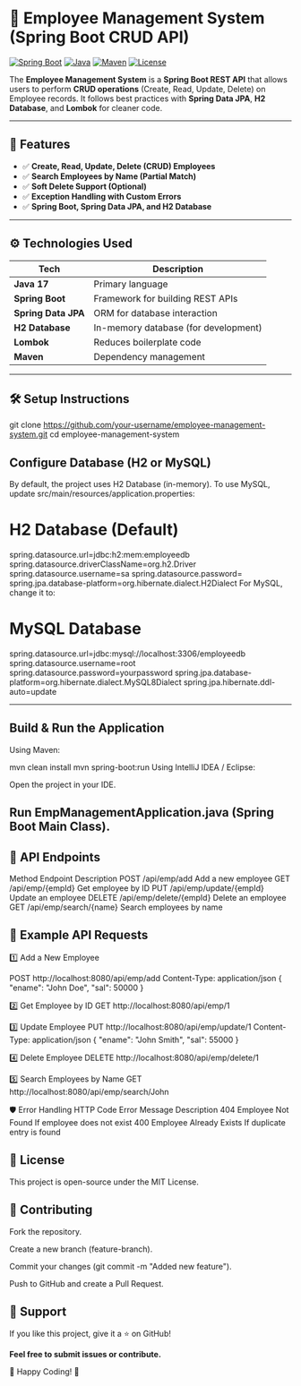 # 🏢 Employee Management System (Spring Boot CRUD API)

[![Spring Boot](https://img.shields.io/badge/Spring%20Boot-2.7.5-brightgreen)](https://spring.io/projects/spring-boot)
[![Java](https://img.shields.io/badge/Java-17-blue)](https://www.oracle.com/java/)
[![Maven](https://img.shields.io/badge/Maven-3.8.6-C71A36)](https://maven.apache.org/)
[![License](https://img.shields.io/badge/License-MIT-green)](LICENSE)

The **Employee Management System** is a **Spring Boot REST API** that allows users to perform **CRUD operations** (Create, Read, Update, Delete) on Employee records. It follows best practices with **Spring Data JPA**, **H2 Database**, and **Lombok** for cleaner code.

---

## 🚀 Features
- ✅ **Create, Read, Update, Delete (CRUD) Employees**
- ✅ **Search Employees by Name (Partial Match)**
- ✅ **Soft Delete Support (Optional)**
- ✅ **Exception Handling with Custom Errors**
- ✅ **Spring Boot, Spring Data JPA, and H2 Database**

---

## ⚙️ Technologies Used

| Tech | Description |
|------|-------------|
| **Java 17** | Primary language |
| **Spring Boot** | Framework for building REST APIs |
| **Spring Data JPA** | ORM for database interaction |
| **H2 Database** | In-memory database (for development) |
| **Lombok** | Reduces boilerplate code |
| **Maven** | Dependency management |

---

## 🛠️ Setup Instructions
git clone https://github.com/your-username/employee-management-system.git
cd employee-management-system

## Configure Database (H2 or MySQL)
By default, the project uses H2 Database (in-memory). To use MySQL, update src/main/resources/application.properties:

# H2 Database (Default)
spring.datasource.url=jdbc:h2:mem:employeedb
spring.datasource.driverClassName=org.h2.Driver
spring.datasource.username=sa
spring.datasource.password=
spring.jpa.database-platform=org.hibernate.dialect.H2Dialect
For MySQL, change it to:

# MySQL Database
spring.datasource.url=jdbc:mysql://localhost:3306/employeedb
spring.datasource.username=root
spring.datasource.password=yourpassword
spring.jpa.database-platform=org.hibernate.dialect.MySQL8Dialect
spring.jpa.hibernate.ddl-auto=update

---------------
## Build & Run the Application

Using Maven:

mvn clean install
mvn spring-boot:run
Using IntelliJ IDEA / Eclipse:

Open the project in your IDE.

Run EmpManagementApplication.java (Spring Boot Main Class).
--------------

## 📡 API Endpoints
Method	Endpoint	Description
POST	/api/emp/add	Add a new employee
GET	/api/emp/{empId}	Get employee by ID
PUT	/api/emp/update/{empId}	Update an employee
DELETE	/api/emp/delete/{empId}	Delete an employee
GET	/api/emp/search/{name}	Search employees by name


## 📝 Example API Requests

1️⃣ Add a New Employee

POST http://localhost:8080/api/emp/add
Content-Type: application/json
{
  "ename": "John Doe",
  "sal": 50000
}

2️⃣ Get Employee by ID
GET http://localhost:8080/api/emp/1

3️⃣ Update Employee
PUT http://localhost:8080/api/emp/update/1
Content-Type: application/json
{
  "ename": "John Smith",
  "sal": 55000
}

4️⃣ Delete Employee
DELETE http://localhost:8080/api/emp/delete/1

5️⃣ Search Employees by Name
GET http://localhost:8080/api/emp/search/John

🛡️ Error Handling
HTTP Code	Error Message	Description
404	Employee Not Found	If employee does not exist
400	Employee Already Exists	If duplicate entry is found


## 📜 License
This project is open-source under the MIT License.

## 🤝 Contributing
Fork the repository.

Create a new branch (feature-branch).

Commit your changes (git commit -m "Added new feature").

Push to GitHub and create a Pull Request.

## 🌟 Support
If you like this project, give it a ⭐ on GitHub!

**Feel free to submit issues or contribute.**

🚀 Happy Coding! 🎯
